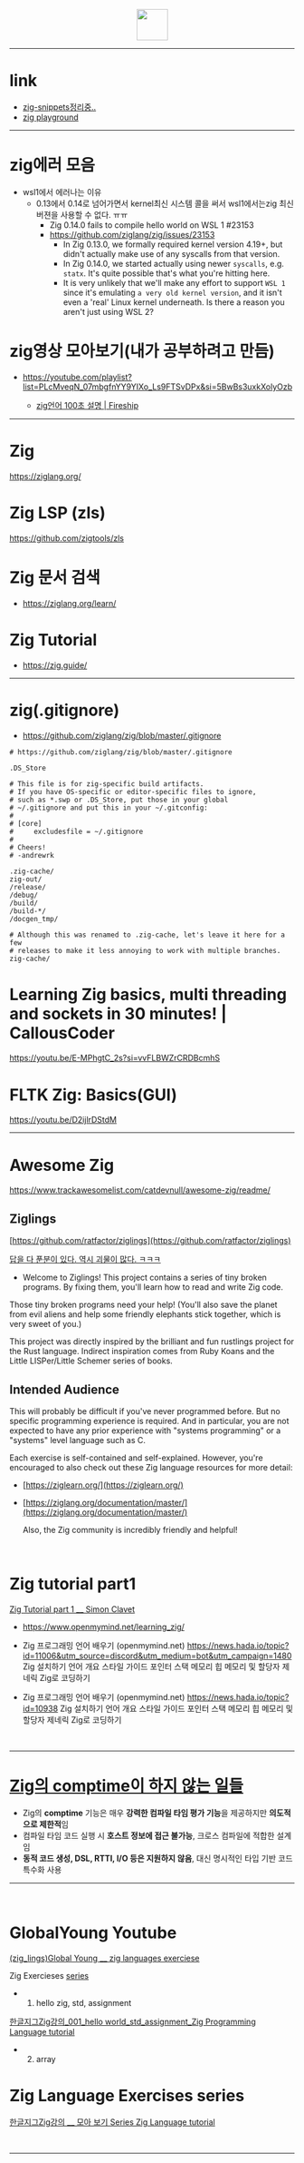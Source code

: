 <p align="center">
	<img width=55px src="https://user-images.githubusercontent.com/67513038/178751011-806395c2-c3dc-4094-80da-5a9dc82f0782.png" />
</p>

<hr />

# link
- [zig-snippets정리중..](https://github.com/YoungHaKim7/zig-snippets)
- [zig playground](https://zig-play.dev/)

<hr />

# zig에러 모음
- wsl1에서 에러나는 이유
  - 0.13에서 0.14로 넘어가면서 kernel최신 시스템 콜을 써서 wsl1에서는zig 최신 버젼을 사용할 수 없다. ㅠㅠ
    - Zig 0.14.0 fails to compile hello world on WSL 1 #23153
    - https://github.com/ziglang/zig/issues/23153
      - In Zig 0.13.0, we formally required kernel version 4.19+, but didn't actually make use of any syscalls from that version.
      - In Zig 0.14.0, we started actually using newer `syscalls`, e.g. `statx`. It's quite possible that's what you're hitting here.
      - It is very unlikely that we'll make any effort to support `WSL 1` since it's emulating `a very old kernel version`, and it isn't even a 'real' Linux kernel underneath. Is there a reason you aren't just using WSL 2?

# zig영상 모아보기(내가 공부하려고 만듬)
- https://youtube.com/playlist?list=PLcMveqN_07mbgfnYY9YIXo_Ls9FTSvDPx&si=5BwBs3uxkXolyOzb

  - [zig언어 100초 설명 | Fireship](https://youtu.be/kxT8-C1vmd4?si=b2VddFQ8jZvKqFnG)

<hr>

# Zig

https://ziglang.org/

# Zig LSP (zls)

https://github.com/zigtools/zls

# Zig 문서 검색
- https://ziglang.org/learn/

# Zig Tutorial
- https://zig.guide/

<hr>

# zig(.gitignore)
- https://github.com/ziglang/zig/blob/master/.gitignore
```gitignore
# https://github.com/ziglang/zig/blob/master/.gitignore

.DS_Store

# This file is for zig-specific build artifacts.
# If you have OS-specific or editor-specific files to ignore,
# such as *.swp or .DS_Store, put those in your global
# ~/.gitignore and put this in your ~/.gitconfig:
#
# [core]
#     excludesfile = ~/.gitignore
#
# Cheers!
# -andrewrk

.zig-cache/
zig-out/
/release/
/debug/
/build/
/build-*/
/docgen_tmp/

# Although this was renamed to .zig-cache, let's leave it here for a few
# releases to make it less annoying to work with multiple branches.
zig-cache/
```

# Learning Zig basics, multi threading and sockets in 30 minutes! | CallousCoder

https://youtu.be/E-MPhgtC_2s?si=vvFLBWZrCRDBcmhS



# FLTK Zig: Basics(GUI)

https://youtu.be/D2ijlrDStdM


<hr>


# Awesome Zig

https://www.trackawesomelist.com/catdevnull/awesome-zig/readme/

## Ziglings

[https://github.com/ratfactor/ziglings](https://github.com/ratfactor/ziglings)

[답을 다 푼분이 있다. 역시 괴물이 많다. ㅋㅋㅋ ](https://git.adamu.jp/adam/ziglings)

- Welcome to Ziglings! This project contains a series of tiny broken programs. By fixing them, you'll learn how to read and write Zig code.

Those tiny broken programs need your help! (You'll also save the planet from evil aliens and help some friendly elephants stick together, which is very sweet of you.)

This project was directly inspired by the brilliant and fun rustlings project for the Rust language. Indirect inspiration comes from Ruby Koans and the Little LISPer/Little Schemer series of books.

## Intended Audience

This will probably be difficult if you've never programmed before. But no specific programming experience is required. And in particular, you are not expected to have any prior experience with "systems programming" or a "systems" level language such as C.

Each exercise is self-contained and self-explained. However, you're encouraged to also check out these Zig language resources for more detail:

- [https://ziglearn.org/](https://ziglearn.org/)
- [https://ziglang.org/documentation/master/](https://ziglang.org/documentation/master/)

  Also, the Zig community is incredibly friendly and helpful!

<br>

# Zig tutorial part1

[Zig Tutorial part 1 \_\_ Simon Clavet
](https://youtu.be/G170lsf551Q)

- https://www.openmymind.net/learning_zig/

- Zig 프로그래밍 언어 배우기 (openmymind.net)
https://news.hada.io/topic?id=11006&utm_source=discord&utm_medium=bot&utm_campaign=1480
Zig 설치하기
언어 개요
스타일 가이드
포인터
스택 메모리
힙 메모리 및 할당자
제네릭
Zig로 코딩하기

- Zig 프로그래밍 언어 배우기 (openmymind.net)
https://news.hada.io/topic?id=10938
Zig 설치하기
언어 개요
스타일 가이드
포인터
스택 메모리
힙 메모리 및 할당자
제네릭
Zig로 코딩하기




<br>

<hr>

# **[Zig의 comptime이 하지 않는 일들](<https://news.hada.io/topic?id=20446&utm_source=discord&utm_medium=bot&utm_campaign=1480>)**
- Zig의 **comptime** 기능은 매우 **강력한 컴파일 타임 평가 기능**을 제공하지만 **의도적으로 제한적**임  
- 컴파일 타임 코드 실행 시 **호스트 정보에 접근 불가능**, 크로스 컴파일에 적합한 설계임  
- **동적 코드 생성, DSL, RTTI, I/O 등은 지원하지 않음**, 대신 명시적인 타입 기반 코드 특수화 사용  

<hr />

<br>

# GlobalYoung Youtube

[(zig_lings)Global Young \_\_ zig languages exerciese](./zig_lings_example_QandA)

Zig Exercieses
[series](https://youtube.com/playlist?list=PLcMveqN_07mbgfnYY9YIXo_Ls9FTSvDPx)

- 1. hello zig, std, assignment

[한글지그Zig강의\_001_hello world_std_assignment_Zig Programming Language tutorial](https://youtu.be/JdbEJaWXVMA)

- 2. array

# Zig Language Exercises series

[한글지그Zig강의 \_\_ 모아 보기 Series Zig Language tutorial](https://youtube.com/playlist?list=PLcMveqN_07mbgfnYY9YIXo_Ls9FTSvDPx)

<br>

<hr>


